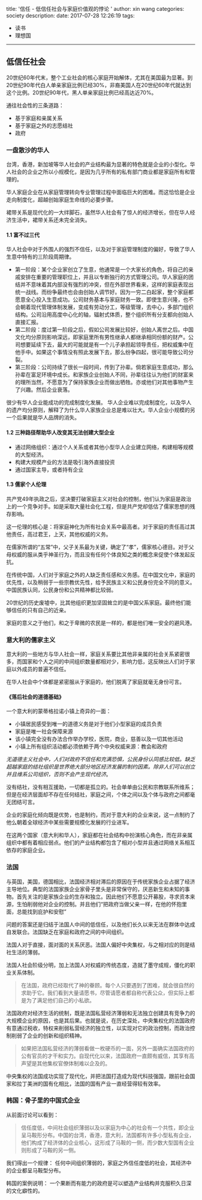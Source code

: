 title: '信任 - 低信任社会与家庭价值观的悖论 '
author: xin wang
categories: society
description: 
date: 2017-07-28 12:26:19
tags:
 - 读书
 - 理想国
---

## 低信任社会

20世纪60年代末，整个工业社会的核心家庭开始解体，尤其在美国最为显著。到20世纪90年代白人单亲家庭比例已经30%，非裔美国人在20世纪60年代就达到这个比例。20世纪90年代，黑人单亲家庭比例已经高达近70%。


通往社会性的三条道路：
 - 基于家庭和亲属关系
 - 基于家庭之外的志愿结社
 - 政府

### 一盘散沙的华人
台湾，香港，新加坡等华人社会的产业结构最为显著的特色就是企业的小型化。华人社会的企业之所以小规模化，是因为几乎所有的私有部门商业都是家庭所有和管理的。

华人家庭企业在从家庭管理转向专业管理过程中面临巨大的困难。而这恰恰是企业走向制度化，超越创始家庭生命线的必要步骤。

裙带关系是现代化的一大绊脚石，虽然华人社会有了惊人的经济增长，但在华人经济生活中，裙带关系还未完全消失。

#### 1.1 富不过三代
华人社会中对于外围人的强烈不信任，以及对于家庭管理制度的偏好，导致了华人生意中特有的三阶段周期律。
 - 第一阶段：某个企业家创立了生意，他通常是一个大家长的角色，将自己的亲戚安排在重要的管理职位上，并且以专断独行的方式管理公司。华人家庭的团结并不意味着其内部没有强烈的冲突，但在外部世界看来，这样的家庭表现出统一战线。而纷争最终也会由创始人调节好。因为一穷二白起家，整个家庭都愿意全心投入生意成功。公司财务基本与家庭财务一致。即使生意兴隆，也不会朝着现代管理体制发展，变成有劳动分工，等级管理，去中心，多部门组织结构。公司沿用高度中心化的轴，辐射式体质，整个组织所有分支都向创始人直接汇报。
 - 第二阶段：度过第一阶段之后，假如公司发展比较好，创始人离世之后。中国文化均分原则影响深远，即家庭里所有男性继承人都继承相同份额的财产。公司想要延续下去，最大的可能就是有一个儿子承担起领导责任，把权威集中在他手中。如果这个事情没有照此发展下去，那么纷争四起，很可能导致公司分裂。
 - 第三阶段：公司持续了很长一段时间，传到了孙辈。倘若家庭生意成功，那么孙辈在富足环境中成长。和家族企业创始人不同，孙辈往往认为他们的财富来的理所当然，不愿意为了保持家族企业而做出牺牲。亦或他们对其他事物产生了兴趣。然后企业衰落。

很少有华人企业能成功的完成制度化发展。
华人企业难以完成制度化，以及华人的遗产均分原则，解释了为什么华人家族企业总是难以壮大。华人企业小规模的另一个后果就是华人品牌的消失。

#### 1.2 三种路径帮助华人改变其无法创建大型企业
 - 通过网络组织：通过个人关系或者其他小型华人企业建立网络，构建相等规模的大型经济。
 - 构建大规模产业的方法是吸引海外直接投资
 - 通过国家主导，或者持有企业

#### 1.3 儒家个人伦理
共产党49年执政之后，坚决要打破家庭主义对社会的控制，他们认为家庭是政治上的一个竞争对手。如是采取大量社会化工程，但是共产党却低估了儒家思想的残存影响。

这一伦理的核心是：将家庭神化为所有社会关系中最高者。对于家庭的责任高过其他责任，高过君王，上天，其他权威的义务。

在儒家所谓的“五常”中，父子关系最为关键，确定了“孝”，儒家核心德目。对于父母权威的服从类乎神圣行为，而且没有任何个体良知之类的概念来促使个体发起反抗。

在传统中国，人们对于家庭之外的人缺乏责任感和义务感。在中国文化中，家庭的优先性，以及稍弱于一些宗教优先性，给予民族主义和公民身份完全不同的意义。中国民族认同，公民身份和公共精神都比较弱。

20世纪的历史废墟中，比其他组织更加坚固耸立的是中国父系家庭。最终他们能够信任的只有自己的近亲。

家庭的意义之于他们，和之于卑微的农民是一样的，都是他们唯一安全的避风港。


### 意大利的儒家主义
意大利的一些地方与华人社会一样，家庭关系要比其他非亲属的社会关系紧密很多，而国家和个人之间的中间组织数量都相对少，影响力低，这反映出人们对于家庭以外成员的普遍不信任。


在华人社会中个体都是紧密服从于家庭的，他们脱离了家庭就毫无身份可言。

#### 《落后社会的道德基础》
一个意大利的蒙蒂格拉诺小镇上奇异的一面：
 - 小镇居民感受到唯一的道德义务是对于他们小型家庭的成员负责
 - 家庭是唯一社会保障来源
 - 该小镇完全没有办法合作举办学校，医院，商业，慈善以及一切其他活动
 - 小镇上所有组织活动都必须依赖于两个中央权威来源：教会和政府

*无道德主义社会中，人们对政府不信任和充满恐惧，公民身份认同感比较低。缺乏超越家庭的结社组织是世界绝大部分地区经济发展的制约因素。除非人们可以创立并且维系公司组织，否则不会产生现代经济*。

没有结社，没有相互援助，一切都是孤立的。社会单单由公民和宗教联系所维系；但是在经济层面却不存在任何结社，家庭之间，个体之间以及个体与政府之间都毫无团结可言。


企业的家庭化倾向既是优势，也是制约，而对于意大利的企业来说，这一点制约了他么朝着全球经济中某些需要规模化发展的行业进军。

在这两个国家（意大利和华人），家庭都在社会结构中扮演核心角色，而在非亲属组织中都有着相应弱点。他们的产业结构都包含了相对小型并且通过网络关系相互依存的家庭企业。


### 法国
与英国，美国，德国相比，法国经济相对滞后的原因在于传统家族企业占据了经济主导地位。典型的法国家族企业家骨子里头是非常保守的，厌恶新生和未知的事物。首先关注的是家族企业的生存和独立。因此他们不愿意公开募股，寻求资本来源，生怕削弱他对企业的控制。并且他们“把政府当做父亲一样，在他的怀抱里面，总能找到庇护和安慰”


问题的答案还是归结于法国人中间的低信任，以及他们长久以来无法在群体中达成自发联合。法国缺乏在家庭和政府之间的中间组织。


法国人对于直接，面对面的关系厌恶。法国人偏好中央集权，与之相对应的则是结社生活的薄弱。

法国人社会阶级分明，加上法国人对权威的传统态度，造就了墨守成规，僵化的职业关系体制。

> 在法国，政府已经取代了神的眷顾。每个人只要遇到了困难，就会很自然的求助于它。我们看到大量请愿书，尽管请愿者都自称代表公众，但实际上都是为了满足他们自己的小私欲。

法国政府对经济生活的统制，既是法国私营经济薄弱和无法独立创建具有竞争力的大规模企业的原因，也是其后果。也就是说，在历史深处，中央集权化的法国政府有意通过税收，特权来削弱私营经济的独立性，以实现对它的政治控制，而政治控制削弱了企业的创新和组织精神。

> 如果把法国私营经济的薄弱看做一枚硬币的一面，另外一面确实法国政府的公有官员的才干和实力。自现代化以来，法国政府一直颇有威信，其享有高声望是其他集权官僚体制难以企及的。

中央集权的法国成功实现了现代化，并把法国打造成为现代科技强国，跟前社会国家和拉丁美洲的国有化相比，法国的国有产业一直经营得较有效率。


### 韩国：骨子里的中国式企业
从前面讨论可以看到：
> 信任度低，中间社会组织薄弱以及以家庭为中心的社会有一个共性，即企业呈马鞍形分布。中国的台湾，香港，意大利，法国都有许多小型私有企业，他们构成了经济体的企业核心，这形成了马鞍的一侧，而少数大型国有企业则形成了马鞍的另一侧。

我们得出一个规律：
任何中间组织薄弱的，家庭之外信任度低的社会，其经济中的企业都呈马鞍型分布。

韩国的案例说明：
一个果断而有能力的政府是可以塑造产业结构并克服积久日深的文化癖性的。


